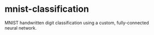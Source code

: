 # mnist-classification
MNIST handwritten digit classification using a custom, fully-connected neural network.
